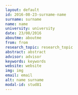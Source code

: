 ```yaml
---
layout: default 
id: 2016-08-23-surname-name
surname: surname
name: name
university: university
date: 23/08/2016
aboutme: aboutme
from: from
research_topic: research_topic
abstract: abstract
advisor: advisor
keywords: keywords
website: website
img: img
email: email
alt: name surname
modal-id: stud81
---
```

